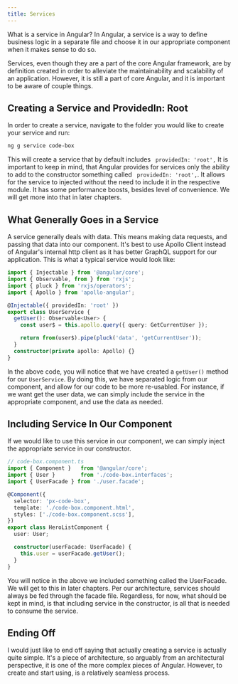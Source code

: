 ```yaml
---
title: Services
---
```


What is a service in Angular? In Angular, a service is a way to define
business logic in a separate file and choose it in our appropriate
component when it makes sense to do so.

Services, even though they are a part of the core Angular framework, are
by definition created in order to alleviate the maintainability and
scalability of an application. However, it is still a part of core
Angular, and it is important to be aware of couple things.

 Creating a Service and ProvidedIn: Root 
----------------------------------------

In order to create a service, navigate to the folder you would like to
create your service and run:

```bash
ng g service code-box
```
      

This will create a service that by default includes
` providedIn: 'root',` It is important to keep in mind, that Angular
provides for services only the ability to add to the constructor
something called ` providedIn: 'root',`. It allows for the service to
injected without the need to include it in the respective module. It has
some performance boosts, besides level of convenience. We will get more
into that in later chapters.

 What Generally Goes in a Service 
---------------------------------

A service generally deals with data. This means making data requests,
and passing that data into our component. It's best to use Apollo Client
instead of Angular's internal http client as it has better GraphQL
support for our application. This is what a typical service would look
like:

```ts
import { Injectable } from '@angular/core';
import { Observable, from } from 'rxjs';
import { pluck } from 'rxjs/operators';
import { Apollo } from 'apollo-angular';

@Injectable({ providedIn: 'root' })
export class UserService {
  getUser(): Observable<User> {
    const user$ = this.apollo.query({ query: GetCurrentUser });

    return from(user$).pipe(pluck('data', 'getCurrentUser'));
  }
  constructor(private apollo: Apollo) {}
}
```

In the above code, you will notice that we have created a `getUser()`
method for our `UserService`. By doing this, we have separated logic
from our component, and allow for our code to be more re-usabled. For
instance, if we want get the user data, we can simply include the
service in the appropriate component, and use the data as needed.

Including Service In Our Component
----------------------------------

If we would like to use this service in our component, we can simply
inject the appropriate service in our constructor.

```ts
// code-box.component.ts
import { Component }   from '@angular/core';
import { User }        from './code-box.interfaces';
import { UserFacade } from './user.facade';

@Component({
  selector: 'px-code-box',
  template: './code-box.component.html',
  styles: ['./code-box.component.scss'],
})
export class HeroListComponent {
  user: User;

  constructor(userFacade: UserFacade) {
    this.user = userFacade.getUser();
  }
}
```

You will notice in the above we included something called the
UserFacade. We will get to this in later chapters. Per our architecture,
services should always be fed through the facade file. Regardless, for
now, what should be kept in mind, is that including service in the
constructor, is all that is needed to consume the service.

Ending Off
----------

I would just like to end off saying that actually creating a service is
actually quite simple. It's a piece of architecture, so arguably from an
architectural perspective, it is one of the more complex pieces of
Angular. However, to create and start using, is a relatively seamless
process.
